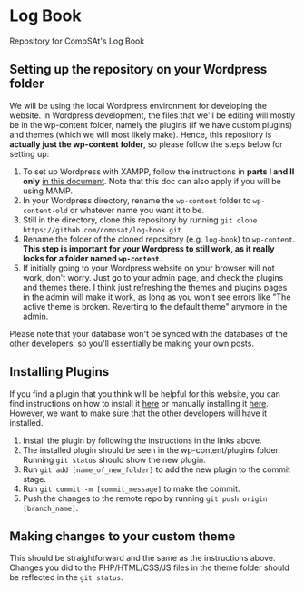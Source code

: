 # Log Book

Repository for CompSAt's Log Book

## Setting up the repository on your Wordpress folder

We will be using the local Wordpress environment for developing the website. In Wordpress development, the files that we'll be editing will mostly be in the wp-content folder, namely the plugins (if we have custom plugins) and themes (which we will most likely make).
Hence, this repository is **actually just the wp-content folder**, so please follow the steps below for setting up:

1. To set up Wordpress with XAMPP, follow the instructions in **parts I and II only**
[in this document](https://docs.google.com/document/d/1PPHta-pA0GhtGR3U4RmY1adnWcsBpV11fung7SqZpBA/edit#). 
Note that this doc can also apply if you will be using MAMP.
2. In your Wordpress directory, rename the `wp-content` folder to `wp-content-old` or whatever name you want it to be.
3. Still in the directory, clone this repository by running `git clone https://github.com/compsat/log-book.git`.
4. Rename the folder of the cloned repository (e.g. `log-book`) to `wp-content`. **This step is important for your Wordpress to still work, as it really looks for a folder named `wp-content`**.
5. If initially going to your Wordpress website on your browser will not work, don't worry. Just go to your admin page, and check the plugins and themes there. I think just refreshing the themes and plugins pages in the admin will make it work, as long as you won't see errors like "The active theme is broken. Reverting to the default theme" anymore in the admin.

Please note that your database won't be synced with the databases of the other developers, so you'll essentially be making your own posts.

## Installing Plugins

If you find a plugin that you think will be helpful for this website, you can find instructions on how to install it 
[here](https://wordpress.org/support/article/managing-plugins/) or manually installing it
[here](https://www.dummies.com/web-design-development/wordpress/templates-themes-plugins/how-to-install-wordpress-plugins-manually/). 
However, we want to make sure that the other developers will have it installed.

1. Install the plugin by following the instructions in the links above.
2. The installed plugin should be seen in the wp-content/plugins folder. Running `git status` should show the new plugin.
3. Run `git add [name_of_new_folder]` to add the new plugin to the commit stage.
4. Run `git commit -m [commit_message]` to make the commit.
5. Push the changes to the remote repo by running `git push origin [branch_name]`.

## Making changes to your custom theme

This should be straightforward and the same as the instructions above. Changes you did to the PHP/HTML/CSS/JS files in the theme
folder should be reflected in the `git status`.
